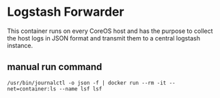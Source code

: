 # Logstash Forwarder

This container runs on every CoreOS host and has the purpose to collect the host
logs in JSON format and transmit them to a central logstash instance.

## manual run command

`/usr/bin/journalctl -o json -f | docker run --rm -it --net=container:ls --name lsf lsf`
